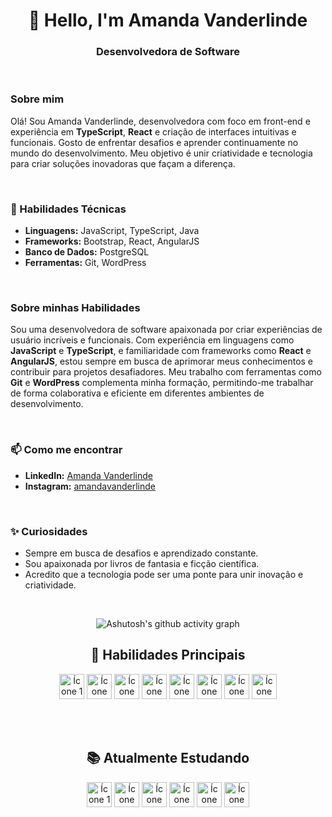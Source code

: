 <div align="center">
   <h1>👋 Hello, I'm Amanda Vanderlinde</h1>
   <h3>Desenvolvedora de Software</h3>
</div>

<br>

### Sobre mim
Olá! Sou Amanda Vanderlinde, desenvolvedora com foco em front-end e experiência em **TypeScript**, **React** e criação de interfaces intuitivas e funcionais. Gosto de enfrentar desafios e aprender continuamente no mundo do desenvolvimento. Meu objetivo é unir criatividade e tecnologia para criar soluções inovadoras que façam a diferença.

<br>

### 🔧 Habilidades Técnicas
- **Linguagens:** JavaScript, TypeScript, Java  
- **Frameworks:** Bootstrap, React, AngularJS  
- **Banco de Dados:** PostgreSQL  
- **Ferramentas:** Git, WordPress  

<br>

### Sobre minhas Habilidades
Sou uma desenvolvedora de software apaixonada por criar experiências de usuário incríveis e funcionais. Com experiência em linguagens como **JavaScript** e **TypeScript**, e familiaridade com frameworks como **React** e **AngularJS**, estou sempre em busca de aprimorar meus conhecimentos e contribuir para projetos desafiadores. Meu trabalho com ferramentas como **Git** e **WordPress** complementa minha formação, permitindo-me trabalhar de forma colaborativa e eficiente em diferentes ambientes de desenvolvimento.

<br>

### 📫 Como me encontrar
- **LinkedIn:** [Amanda Vanderlinde](https://www.linkedin.com/in/amanda-vanderlinde-9447a6227/)  
- **Instagram:** [amandavanderlinde](https://www.instagram.com/amandavanderlinde/)
  
<br>

### ✨ Curiosidades
- Sempre em busca de desafios e aprendizado constante.
- Sou apaixonada por livros de fantasia e ficção científica.
- Acredito que a tecnologia pode ser uma ponte para unir inovação e criatividade.

<br>

<div align="center" >
   
![Ashutosh's github activity graph](https://ssr-contributions-svg.vercel.app/_/madavndl?chart=3dbar&gap=0.6&scale=2&flatten=2&animation=wave&animation_duration=4&animation_delay=0.06&animation_amplitude=24&animation_frequency=0.1&animation_wave_center=0_3&format=svg&weeks=30&theme=cyan&dark=true) 
</div>

<h2 align="center">🌟 Habilidades Principais</h2>

<p align="center">
    <img height="40" width="40" src="https://github.com/madavndl/madavndl/assets/113566563/d5303311-9820-4d9d-8667-b3c34805ffbf" alt="Ícone 1">
    <img height="40" width="40" src="https://github.com/madavndl/madavndl/assets/113566563/433869e8-e76e-4bad-8e76-1bac741a445a" alt="Ícone 2">
    <img height="40" width="40" src="https://github.com/madavndl/madavndl/assets/113566563/0ed68e11-2625-46a3-a840-57bf73f5a370" alt="Ícone 3">
    <img height="40" width="40" src="https://github.com/madavndl/madavndl/assets/113566563/c7f30f33-7614-485a-8b09-edc1420a46de" alt="Ícone 4">
    <img height="40" width="40" src="https://github.com/madavndl/madavndl/assets/113566563/7659affb-ec34-412a-96eb-8f9f5e3b09e2" alt="Ícone 5">
    <img height="40" width="40" src="https://github.com/madavndl/madavndl/assets/113566563/04d72a3f-5164-4f51-bd7e-713e86b799d4" alt="Ícone 6">
    <img height="40" width="40" src="https://github.com/madavndl/madavndl/assets/113566563/a2ad2c77-6d1f-4fa0-af88-d72b907ec914" alt="Ícone 7">
    <img height="40" width="40" src="https://github.com/madavndl/madavndl/assets/113566563/85a6aca1-b38a-4f2b-84ba-14a34e9fa4a4" alt="Ícone 8">
</p>

<br>
<br>

<h2 align="center">📚 Atualmente Estudando</h2>

<p align="center">
    <img height="40" width="40" src="https://github.com/madavndl/madavndl/assets/113566563/3c31ad79-6f3b-4532-9ec6-1eebb061a55b" alt="Ícone 1">
    <img height="40" width="40" src="https://github.com/madavndl/madavndl/assets/113566563/5e0eb719-819f-49d9-89cd-3f7bceb5e151" alt="Ícone 2">
    <img height="40" width="40" src="https://github.com/madavndl/madavndl/assets/113566563/433869e8-e76e-4bad-8e76-1bac741a445a" alt="Ícone 3">
    <img height="40" width="40" src="https://github.com/madavndl/madavndl/assets/113566563/7659affb-ec34-412a-96eb-8f9f5e3b09e2" alt="Ícone 4">
    <img height="40" width="40" src="https://github.com/madavndl/madavndl/assets/113566563/04d72a3f-5164-4f51-bd7e-713e86b799d4" alt="Ícone 5">
    <img height="40" width="40" src="https://github.com/madavndl/madavndl/assets/113566563/85a6aca1-b38a-4f2b-84ba-14a34e9fa4a4" alt="Ícone 6">
</p>
